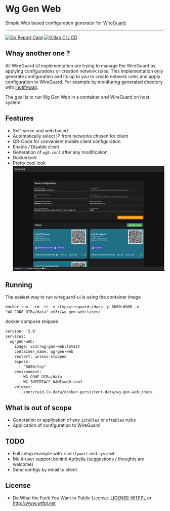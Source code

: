 # Wg Gen Web

Simple Web based configuration generator for [WireGuard](https://wireguard.com).

---

<p align="left">
    <a href="https://goreportcard.com/report/github.com/vx3r/wg-gen-web"><img src="https://goreportcard.com/badge/github.com/vx3r/wg-gen-web" alt="Go Report Card"></a>
    <a href="https://gitlab.127-0-0-1.fr/vx3r/wg-gen-web/commits/master"><img src="https://gitlab.127-0-0-1.fr/vx3r/wg-gen-web/badges/master/pipeline.svg" alt="Gitlab CI / CD"></a>
</p>

## Whay another one ?

All WireGuard UI implementation are trying to manage the WireGuard by applying configurations or creation network rules.
This implementation only generate configuration and its up to you to create network rules and apply configuration to WireGuard.
For example by monituring generated directory with [inotifywait](https://github.com/inotify-tools/inotify-tools/wiki). 

The goal is to run Wg Gen Web in a container and WireGuard on host system.

## Features

 * Self-serve and web based
 * Automatically select IP from networks chosen for client
 * QR-Code for convenient mobile client configuration
 * Enable / Disable client
 * Generation of `wg0.conf` after any modification
 * Dockerized
 * Pretty cool look
![Screenshot](Wg-Gen-Web.png)

## Running

The easiest way to run wireguard-ui is using the container image
```
docker run --rm -it -v /tmp/wireguard:/data -p 8080:8080 -e "WG_CONF_DIR=/data" vx3r/wg-gen-web:latest
```
docker compose snipped
```
version: '3.6'
services:
  wg-gen-web:
    image: vx3r/wg-gen-web:latest
    container_name: wg-gen-web
    restart: unless-stopped
    expose:
      - "8080/tcp"
    environment:
      - WG_CONF_DIR=/data
      - WG_INTERFACE_NAME=wg0.conf
    volumes:
      - /mnt/raid-lv-data/docker-persistent-data/wg-gen-web:/data
```

## What is out of scope

 * Generation or application of any `iptables` or `nftables` rules
 * Application of configuration to WireGuard

## TODO

 * Full setup example with `inotifywait` and `systemd`
 * Multi-user support behind [Authelia](https://github.com/authelia/authelia) (suggestions / thoughts are welcome)
 * Send configs by email to client
 
## License

 * Do What the Fuck You Want to Public License. [LICENSE-WTFPL](LICENSE-WTFPL) or http://www.wtfpl.net
